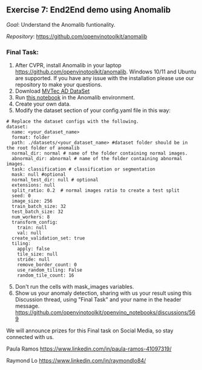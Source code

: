 ## Exercise 7: End2End demo using Anomalib

_Goal_: Understand the Anomalib funtionality. 

_Repository_: https://github.com/openvinotoolkit/anomalib

### Final Task:

1. After CVPR, install Anomalib in your laptop https://github.com/openvinotoolkit/anomalib. Windows 10/11 and Ubuntu are supported. If you have any issue with the installation please use our repository to make your questions.
2. Download [MVTec AD DataSet](https://www.mvtec.com/company/research/datasets/mvtec-ad)
3. Run [this notebook](https://github.com/openvinotoolkit/anomalib/blob/development/notebooks/001-getting-started/001-getting-started.ipynb) in the Anomalib environment.
4. Create your own data.
5. Modify the dataset section of your config.yaml file in this way:

```
# Replace the dataset configs with the following.
dataset:
  name: <your_dataset_name>
  format: folder
  path: ./datasets/<your_dataset_name> #dataset folder should be in the root folder of anomalib
  normal_dir: normal # name of the folder containing normal images.
  abnormal_dir: abnormal # name of the folder containing abnormal images.
  task: classification # classification or segmentation
  mask: null #optional
  normal_test_dir: null # optional
  extensions: null
  split_ratio: 0.2  # normal images ratio to create a test split
  seed: 0
  image_size: 256
  train_batch_size: 32
  test_batch_size: 32
  num_workers: 8
  transform_config:
    train: null
    val: null
  create_validation_set: true
  tiling:
    apply: false
    tile_size: null
    stride: null
    remove_border_count: 0
    use_random_tiling: False
    random_tile_count: 16

```

5. Don't run the cells with mask_images variables.
6. Show us your anomaly detection, sharing with us your result using this Discussion thread, using "Final Task" and your name in the header message.
https://github.com/openvinotoolkit/openvino_notebooks/discussions/569

We will announce prizes for this Final task on Social Media, so stay connected with us.


Paula Ramos https://www.linkedin.com/in/paula-ramos-41097319/

Raymond Lo https://www.linkedin.com/in/raymondlo84/

